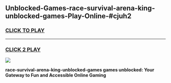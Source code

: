 
## Unblocked-Games-race-survival-arena-king-unblocked-games-Play-Online-#cjuh2
<h3>
<a href="https://premium.freeplayer.one?title=race-survival-arena-king-unblocked-games&ref=27F">CLICK TO PLAY</a></h3>
<hr>

<h3>
<a href="https://premium.freeplayer.one?title=race-survival-arena-king-unblocked-games&ref=27F">CLICK 2 PLAY</a>
  
</h3>

<a href="https://premium.freeplayer.one?title=race-survival-arena-king-unblocked-games&ref=27F"><img src="https://clearcache.store/games.png"></a>


**race-survival-arena-king-unblocked-games games unblocked: Your Gateway to Fun and Accessible Online Gaming**
